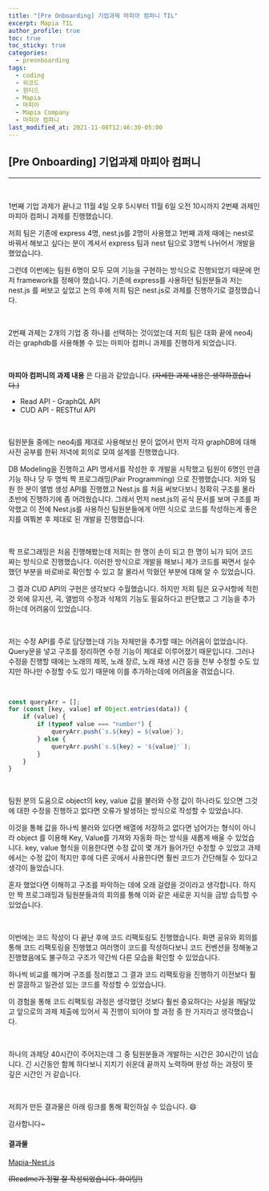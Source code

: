 ```yaml
---
title: "[Pre Onboarding] 기업과제 마피아 컴퍼니 TIL"
excerpt: Mapia TIL
author_profile: true
toc: true
toc_sticky: true
categories: 
  - preonboarding
tags:
  - coding
  - 위코드
  - 원티드   
  - Mapia
  - 마피아
  - Mapia Company
  - 마피아 컴퍼니
last_modified_at: 2021-11-08T12:46:30-05:00
---
```




## [Pre Onboarding]  기업과제 마피아 컴퍼니

***

<br>

1번째 기업 과제가 끝나고 11월 4일 오후 5시부터 11월 6일 오전 10시까지 2번째 과제인 마피아 컴퍼니 과제를 진행했습니다. 

저희 팀은 기존에 express 4명, nest.js를 2명이 사용했고 1번째 과제 때에는 nest로 바꿔서 해보고 싶다는 분이 계셔서 express 팀과 nest 팀으로 3명씩 나뉘어서 개발을 했었습니다. 

그런데 이번에는 팀원 6명이 모두 모여 기능을 구현하는 방식으로 진행되었기 때문에 먼저 framework를 정해야 했습니다. 기존에 express를 사용하던 팀원분들과 저는 nest.js 를 써보고 싶었고 논의 후에 저희 팀은 nest.js로 과제를 진행하기로 결정했습니다.

<br>

2번째 과제는 2개의 기업 중 하나를 선택하는 것이었는데 저희 팀은 대화 끝에 neo4j 라는 graphdb를 사용해볼 수 있는 마피아 컴퍼니 과제를 진행하게 되었습니다.

<br>

**마피아 컴퍼니의 과제 내용** 은 다음과 같았습니다. ~~(자세한 과제 내용은 생략하겠습니다.)~~

- Read API - GraphQL API
- CUD API - RESTful API

<br>

팀원분들 중에는 neo4j를 제대로 사용해보신 분이 없어서 먼저 각자 graphDB에 대해 사전 공부를 한뒤 저녁에 회의로 모여 설계를 진행했습니다.

DB Modeling을 진행하고 API 명세서를 작성한 후 개발을 시작했고 팀원이 6명인 만큼 기능 하나 당 두 명씩 짝 프로그래밍(Pair Programming) 으로 진행했습니다. 저와 팀원 한 분이 앨범 생성 API를 진행했고 Nest.js 를 처음 써보다보니 정확히 구조를 몰라 초반에 진행하기에 좀 어려웠습니다. 그래서 먼저 nest.js의 공식 문서를 보며 구조를 파악했고 이 전에 Nest.js를 사용하신 팀원분들에게 어떤 식으로 코드를 작성하는게 좋은 지를 여쭤본 후 제대로 된 개발을 진행했습니다.

<br>

짝 프로그래밍은 처음 진행해봤는데 저희는 한 명이 손이 되고 한 명이 뇌가 되어 코드 짜는 방식으로 진행했습니다. 이러한 방식으로 개발을 해보니 제가 코드를 짜면서 실수했던 부분을 바로바로 확인할 수 있고 잘 몰라서 막혔던 부분에 대해 알 수 있었습니다. 

그 결과 CUD API의 구현은 생각보다 수월했습니다. 하지만 저희 팀은 요구사항에 적힌 것 외에 뮤지션, 곡, 앨범의 수정과 삭제의 기능도 필요하다고 판단했고 그 기능을 추가하는데 어려움이 있었습니다.

<br>

저는 수정 API를 주로 담당했는데 기능 자체만을 추가할 때는 어려움이 없었습니다. Query문을 넣고 구조를 정리하면 수정 기능이 제대로 이루어졌기 때문입니다. 그러나 수정을 진행할 때에는 노래의 제목, 노래 장르, 노래 재생 시간 등을 전부 수정할 수도 있지만 하나만 수정할 수도 있기 때문에 이를 추가하는데에 어려움을 겪었습니다.

<br>

```js
const queryArr = [];
for (const [key, value] of Object.entries(data)) {
	if (value) {
		if (typeof value === "number") {
			queryArr.push(`s.${key} = ${value}`);
		} else {
			queryArr.push(`s.${key} = '${value}'`);
		}
	}
}
```

<br>

팀원 분의 도움으로 object의 key, value 값을 불러와 수정 값이 하나라도 있으면 그것에 대한 수정을 진행하고 없다면 오류가 발생하는 방식으로 작성할 수 있었습니다.

이것을 통해 값을 하나씩 불러와 있다면 배열에 저장하고 없다면 넘어가는 형식이 아니라 object 를 이용해 Key, Value를 가져와 자동화 하는 방식을 새롭게 배울 수 있었습니다. key, value 형식을 이용한다면 수정 값이 몇 개가 들어가던 수정할 수 있었고 과제에서는 수정 값이 적지만 후에 다른 곳에서 사용한다면 훨씬 코드가 간단해질 수 있다고 생각이 들었습니다.

혼자 했었다면 이해하고 구조를 파악하는 데에 오래 걸렸을 것이라고 생각합니다. 하지만 짝 프로그래밍과 팀원분들과의 회의를 통해 이와 같은 새로운 지식을 금방 습득할 수 있었습니다. 

<br>

이번에는 코드 작성이 다 끝난 후에 코드 리팩토링도 진행했습니다. 화면 공유와 회의를 통해 코드 리팩토링을 진행했고 여러명이 코드를 작성하다보니 코드 컨벤션을 정해놓고 진행했음에도 불구하고 구조가 약간씩 다른 모습을 확인할 수 있었습니다.

하나씩 비교를 해가며 구조를 정리했고 그 결과 코드 리팩토링을 진행하기 이전보다 훨씬 깔끔하고 일관성 있는 코드를 작성할 수 있었습니다.

이 경험을 통해 코드 리팩토링 과정은 생각했던 것보다 훨씬 중요하다는 사실을 깨달았고 앞으로의 과제 제출에 있어서 꼭 진행이 되어야 할 과정 중 한 가지라고 생각했습니다.

<br>

하나의 과제당 40시간이 주어지는데 그 중 팀원분들과 개발하는 시간은 30시간이 넘습니다. 긴 시간동안 함께 하다보니 지치기 쉬운데 끝까지 노력하며 완성 하는 과정이 뜻 깊은 시간인 거 같습니다. 

<br>

저희가 만든 결과물은 아래 링크를 통해 확인하실 수 있습니다. 😄

감사합니다~

#### 결과물

[Mapia-Nest.js](https://github.com/preOnboarding-Team13/Assignment_2_MAPIA)

~~(Readme가 정말 잘 작성되었습니다. 화이팅!)~~

